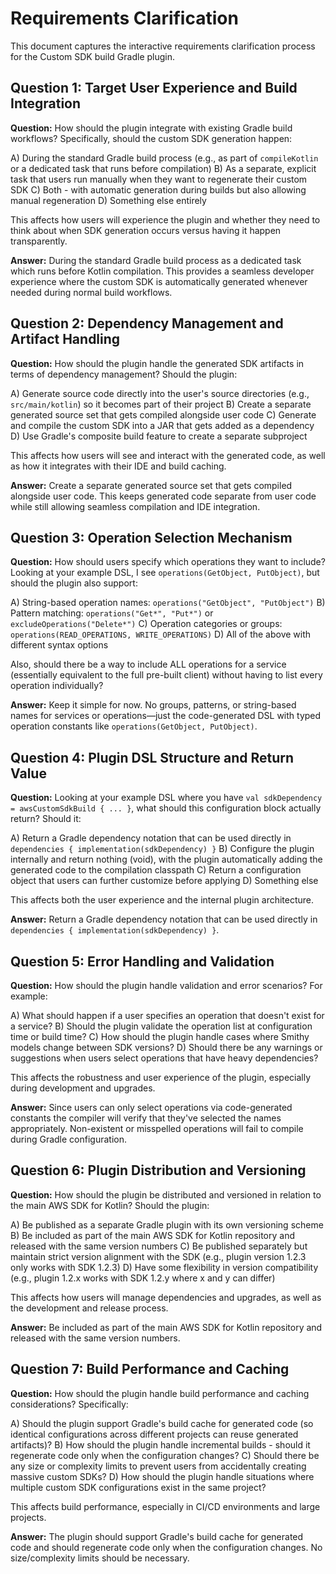 # Requirements Clarification

This document captures the interactive requirements clarification process for the Custom SDK build Gradle plugin.

## Question 1: Target User Experience and Build Integration

**Question:** How should the plugin integrate with existing Gradle build workflows? Specifically, should the custom SDK generation happen:

A) During the standard Gradle build process (e.g., as part of `compileKotlin` or a dedicated task that runs before compilation)
B) As a separate, explicit task that users run manually when they want to regenerate their custom SDK
C) Both - with automatic generation during builds but also allowing manual regeneration
D) Something else entirely

This affects how users will experience the plugin and whether they need to think about when SDK generation occurs versus having it happen transparently.

**Answer:** During the standard Gradle build process as a dedicated task which runs before Kotlin compilation. This provides a seamless developer experience where the custom SDK is automatically generated whenever needed during normal build workflows.

## Question 2: Dependency Management and Artifact Handling

**Question:** How should the plugin handle the generated SDK artifacts in terms of dependency management? Should the plugin:

A) Generate source code directly into the user's source directories (e.g., `src/main/kotlin`) so it becomes part of their project
B) Create a separate generated source set that gets compiled alongside user code
C) Generate and compile the custom SDK into a JAR that gets added as a dependency
D) Use Gradle's composite build feature to create a separate subproject

This affects how users will see and interact with the generated code, as well as how it integrates with their IDE and build caching.

**Answer:** Create a separate generated source set that gets compiled alongside user code. This keeps generated code separate from user code while still allowing seamless compilation and IDE integration.

## Question 3: Operation Selection Mechanism

**Question:** How should users specify which operations they want to include? Looking at your example DSL, I see `operations(GetObject, PutObject)`, but should the plugin also support:

A) String-based operation names: `operations("GetObject", "PutObject")`
B) Pattern matching: `operations("Get*", "Put*")` or `excludeOperations("Delete*")`
C) Operation categories or groups: `operations(READ_OPERATIONS, WRITE_OPERATIONS)`
D) All of the above with different syntax options

Also, should there be a way to include ALL operations for a service (essentially equivalent to the full pre-built client) without having to list every operation individually?

**Answer:** Keep it simple for now. No groups, patterns, or string-based names for services or operations—just the code-generated DSL with typed operation constants like `operations(GetObject, PutObject)`.

## Question 4: Plugin DSL Structure and Return Value

**Question:** Looking at your example DSL where you have `val sdkDependency = awsCustomSdkBuild { ... }`, what should this configuration block actually return? Should it:

A) Return a Gradle dependency notation that can be used directly in `dependencies { implementation(sdkDependency) }`
B) Configure the plugin internally and return nothing (void), with the plugin automatically adding the generated code to the compilation classpath
C) Return a configuration object that users can further customize before applying
D) Something else

This affects both the user experience and the internal plugin architecture.

**Answer:** Return a Gradle dependency notation that can be used directly in `dependencies { implementation(sdkDependency) }`.

## Question 5: Error Handling and Validation

**Question:** How should the plugin handle validation and error scenarios? For example:

A) What should happen if a user specifies an operation that doesn't exist for a service?
B) Should the plugin validate the operation list at configuration time or build time?
C) How should the plugin handle cases where Smithy models change between SDK versions?
D) Should there be any warnings or suggestions when users select operations that have heavy dependencies?

This affects the robustness and user experience of the plugin, especially during development and upgrades.

**Answer:** Since users can only select operations via code-generated constants the compiler will verify that they've selected the names appropriately. Non-existent or misspelled operations will fail to compile during Gradle configuration.

## Question 6: Plugin Distribution and Versioning

**Question:** How should the plugin be distributed and versioned in relation to the main AWS SDK for Kotlin? Should the plugin:

A) Be published as a separate Gradle plugin with its own versioning scheme
B) Be included as part of the main AWS SDK for Kotlin repository and released with the same version numbers
C) Be published separately but maintain strict version alignment with the SDK (e.g., plugin version 1.2.3 only works with SDK 1.2.3)
D) Have some flexibility in version compatibility (e.g., plugin 1.2.x works with SDK 1.2.y where x and y can differ)

This affects how users will manage dependencies and upgrades, as well as the development and release process.

**Answer:** Be included as part of the main AWS SDK for Kotlin repository and released with the same version numbers.

## Question 7: Build Performance and Caching

**Question:** How should the plugin handle build performance and caching considerations? Specifically:

A) Should the plugin support Gradle's build cache for generated code (so identical configurations across different projects can reuse generated artifacts)?
B) How should the plugin handle incremental builds - should it regenerate code only when the configuration changes?
C) Should there be any size or complexity limits to prevent users from accidentally creating massive custom SDKs?
D) How should the plugin handle situations where multiple custom SDK configurations exist in the same project?

This affects build performance, especially in CI/CD environments and large projects.

**Answer:** The plugin should support Gradle's build cache for generated code and should regenerate code only when the configuration changes. No size/complexity limits should be necessary.
